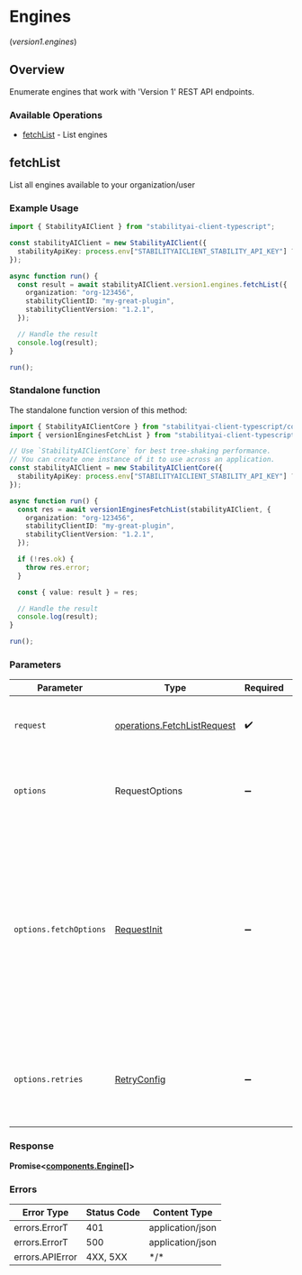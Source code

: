 # Engines
(*version1.engines*)

## Overview

Enumerate engines that work with 'Version 1' REST API endpoints.

### Available Operations

* [fetchList](#fetchlist) - List engines

## fetchList

List all engines available to your organization/user

### Example Usage

```typescript
import { StabilityAIClient } from "stabilityai-client-typescript";

const stabilityAIClient = new StabilityAIClient({
  stabilityApiKey: process.env["STABILITYAICLIENT_STABILITY_API_KEY"] ?? "",
});

async function run() {
  const result = await stabilityAIClient.version1.engines.fetchList({
    organization: "org-123456",
    stabilityClientID: "my-great-plugin",
    stabilityClientVersion: "1.2.1",
  });

  // Handle the result
  console.log(result);
}

run();
```

### Standalone function

The standalone function version of this method:

```typescript
import { StabilityAIClientCore } from "stabilityai-client-typescript/core.js";
import { version1EnginesFetchList } from "stabilityai-client-typescript/funcs/version1EnginesFetchList.js";

// Use `StabilityAIClientCore` for best tree-shaking performance.
// You can create one instance of it to use across an application.
const stabilityAIClient = new StabilityAIClientCore({
  stabilityApiKey: process.env["STABILITYAICLIENT_STABILITY_API_KEY"] ?? "",
});

async function run() {
  const res = await version1EnginesFetchList(stabilityAIClient, {
    organization: "org-123456",
    stabilityClientID: "my-great-plugin",
    stabilityClientVersion: "1.2.1",
  });

  if (!res.ok) {
    throw res.error;
  }

  const { value: result } = res;

  // Handle the result
  console.log(result);
}

run();
```

### Parameters

| Parameter                                                                                                                                                                      | Type                                                                                                                                                                           | Required                                                                                                                                                                       | Description                                                                                                                                                                    |
| ------------------------------------------------------------------------------------------------------------------------------------------------------------------------------ | ------------------------------------------------------------------------------------------------------------------------------------------------------------------------------ | ------------------------------------------------------------------------------------------------------------------------------------------------------------------------------ | ------------------------------------------------------------------------------------------------------------------------------------------------------------------------------ |
| `request`                                                                                                                                                                      | [operations.FetchListRequest](../../models/operations/fetchlistrequest.md)                                                                                                     | :heavy_check_mark:                                                                                                                                                             | The request object to use for the request.                                                                                                                                     |
| `options`                                                                                                                                                                      | RequestOptions                                                                                                                                                                 | :heavy_minus_sign:                                                                                                                                                             | Used to set various options for making HTTP requests.                                                                                                                          |
| `options.fetchOptions`                                                                                                                                                         | [RequestInit](https://developer.mozilla.org/en-US/docs/Web/API/Request/Request#options)                                                                                        | :heavy_minus_sign:                                                                                                                                                             | Options that are passed to the underlying HTTP request. This can be used to inject extra headers for examples. All `Request` options, except `method` and `body`, are allowed. |
| `options.retries`                                                                                                                                                              | [RetryConfig](../../lib/utils/retryconfig.md)                                                                                                                                  | :heavy_minus_sign:                                                                                                                                                             | Enables retrying HTTP requests under certain failure conditions.                                                                                                               |

### Response

**Promise\<[components.Engine[]](../../models/.md)\>**

### Errors

| Error Type       | Status Code      | Content Type     |
| ---------------- | ---------------- | ---------------- |
| errors.ErrorT    | 401              | application/json |
| errors.ErrorT    | 500              | application/json |
| errors.APIError  | 4XX, 5XX         | \*/\*            |